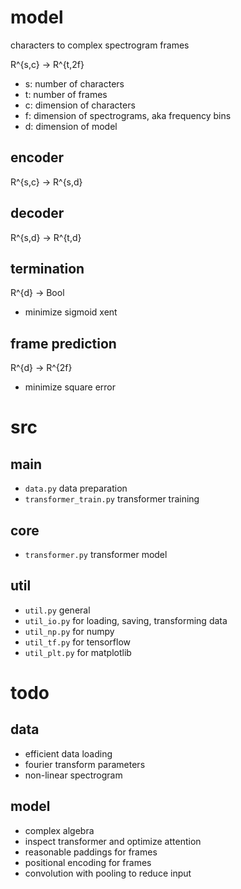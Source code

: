 # model

characters to complex spectrogram frames

R^{s,c} -> R^{t,2f}

- s: number of characters
- t: number of frames
- c: dimension of characters
- f: dimension of spectrograms, aka frequency bins
- d: dimension of model

## encoder

R^{s,c} -> R^{s,d}

## decoder

R^{s,d} -> R^{t,d}

## termination

R^{d} -> Bool

- minimize sigmoid xent

## frame prediction

R^{d} -> R^{2f}

- minimize square error

# src

## main

- `data.py` data preparation
- `transformer_train.py` transformer training

## core

- `transformer.py` transformer model

## util

- `util.py` general
- `util_io.py` for loading, saving, transforming data
- `util_np.py` for numpy
- `util_tf.py` for tensorflow
- `util_plt.py` for matplotlib

# todo

## data

- efficient data loading
- fourier transform parameters
- non-linear spectrogram

## model

- complex algebra
- inspect transformer and optimize attention
- reasonable paddings for frames
- positional encoding for frames
- convolution with pooling to reduce input

